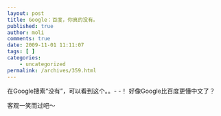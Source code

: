 ```yaml
---
layout: post
title: Google：百度，你真的没有。
published: true
author: moli
comments: true
date: 2009-11-01 11:11:07
tags: [ ]
categories:
    - uncategorized
permalink: /archives/359.html
---
```



在Google搜索“没有”，可以看到这个。。- -！ 好像Google比百度更懂中文了？

客观一笑而过吧～